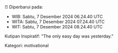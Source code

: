 ⏰ Diperbarui pada:
- WIB: Sabtu, 7 Desember 2024 06.24.40 UTC
- WITA: Sabtu, 7 Desember 2024 07.24.40 UTC
- WIT: Sabtu, 7 Desember 2024 08.24.40 UTC

Kutipan Inspiratif:
"The only easy day was yesterday."


Kategori: motivational

